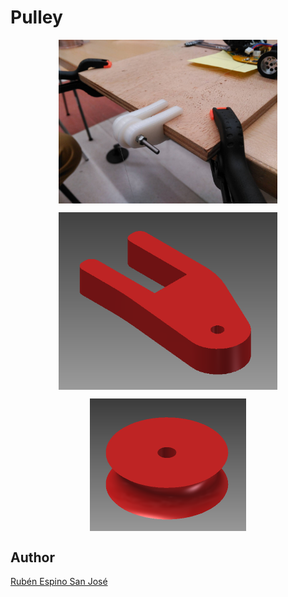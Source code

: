 # Pulley

<p align="center">
<img src="Pulley/images/Pulley.jpg" width="350" align = "center">
</p>

<p align="center">
<img src="Pulley/images/Pulley holder.png" width="350" align = "center">
</p>

<p align="center">
<img src="Pulley/images/Pulley.png" width="250" align = "center">
</p>

## Author
[Rubén Espino San José](https://github.com/Resaj)
